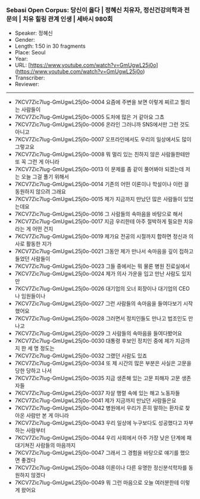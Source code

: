 ### Sebasi Open Corpus: 당신이 옳다 | 정혜신 치유자, 정신건강의학과 전문의 | 치유 힐링 관계 인생 | 세바시 980회

- Speaker: 정혜신
- Gender: 
- Length: 1:50 in 30 fragments
- Place: Seoul
- Year: 
- URL: [https://www.youtube.com/watch?v=GmUgwL25j0o] (https://www.youtube.com/watch?v=GmUgwL25j0o)
- Transcriber: 
- Reviewer: 

---

- 7KCV7Zic7Iug-GmUgwL25j0o-0004 요즘에 주변을 보면 이렇게 찌르고 찔리는 사람들이
- 7KCV7Zic7Iug-GmUgwL25j0o-0005 도처에 많은 거 같아요 그쵸
- 7KCV7Zic7Iug-GmUgwL25j0o-0006 온라인 그러니까 SNS에서만 그런 것도 아니고
- 7KCV7Zic7Iug-GmUgwL25j0o-0007 오프라인에서도 우리의 일상에서도 많이 그렇고요
- 7KCV7Zic7Iug-GmUgwL25j0o-0008 뭐 멀리 있는 친하지 않은 사람들한테만 또 꼭 그런 게 아니라
- 7KCV7Zic7Iug-GmUgwL25j0o-0013 이 문제를 좀 같이 풀어봐야 되겠는데 저는 오늘 그걸 풀기 위해서
- 7KCV7Zic7Iug-GmUgwL25j0o-0014 기존의 어떤 이론이나 학설이나 이런 걸 동원하지 않으려 그래요
- 7KCV7Zic7Iug-GmUgwL25j0o-0015 제가 지금까지 만났던 많은 사람들이 있었는데요
- 7KCV7Zic7Iug-GmUgwL25j0o-0016 그 사람들의 속마음을 바탕으로 해서
- 7KCV7Zic7Iug-GmUgwL25j0o-0017 지금 우리한테 아주 절박하게 필요한 치유라는 게 어떤 건지
- 7KCV7Zic7Iug-GmUgwL25j0o-0019 제가요 전공의 시절까지 합하면 정신과 의사로 활동한 지가
- 7KCV7Zic7Iug-GmUgwL25j0o-0021 그동안 제가 만나서 속마음을 깊이 접하고 들었던 사람들이
- 7KCV7Zic7Iug-GmUgwL25j0o-0023 그들 중에서는 뭐 물론 병원 진료실에서
- 7KCV7Zic7Iug-GmUgwL25j0o-0024 제가 의사 가운을 입고 만난 사람도 있지만
- 7KCV7Zic7Iug-GmUgwL25j0o-0026 대기업의 오너 회장이나 대기업의 CEO나 임원들이나
- 7KCV7Zic7Iug-GmUgwL25j0o-0027 그런 사람들의 속마음을 들여다보기 시작했어요
- 7KCV7Zic7Iug-GmUgwL25j0o-0028 그러면서 정치인들도 만나고 법조인도 만나고
- 7KCV7Zic7Iug-GmUgwL25j0o-0029 그 사람들의 속마음을 들여다봤어요
- 7KCV7Zic7Iug-GmUgwL25j0o-0030 대통령 후보인 정치인 중에 제가 지금까지 한 세 명 정도는
- 7KCV7Zic7Iug-GmUgwL25j0o-0032 그랬던 사람도 있죠
- 7KCV7Zic7Iug-GmUgwL25j0o-0034 또 제 시간의 많은 부분은 사실은 고문을 당한 당하고 나서
- 7KCV7Zic7Iug-GmUgwL25j0o-0035 지금 생존해 있는 고문 피해자 고문 생존자들
- 7KCV7Zic7Iug-GmUgwL25j0o-0037 자살 행렬 속에 있는 해고 노동자들
- 7KCV7Zic7Iug-GmUgwL25j0o-0041 제가 지금까지 만났던 사람들은요
- 7KCV7Zic7Iug-GmUgwL25j0o-0042 병원에서 우리가 흔히 말하는 환자로 찾아온 사람만 본 게 아니라
- 7KCV7Zic7Iug-GmUgwL25j0o-0043 우리 일상에 누구보다도 성공했다고 자부하는 사람부터
- 7KCV7Zic7Iug-GmUgwL25j0o-0044 우리 사회에서 아주 가장 낮은 단계에 패대기쳐진 사람들의 마음까지
- 7KCV7Zic7Iug-GmUgwL25j0o-0047 그래서 그 경험을 바탕으로 얘기를 했으면 좋겠다
- 7KCV7Zic7Iug-GmUgwL25j0o-0048 이론이나 다른 유명한 정신분석학자를 동원하지 않겠다
- 7KCV7Zic7Iug-GmUgwL25j0o-0049 뭐 그런 마음으로 오늘 여러분한테 이렇게 왔어요
